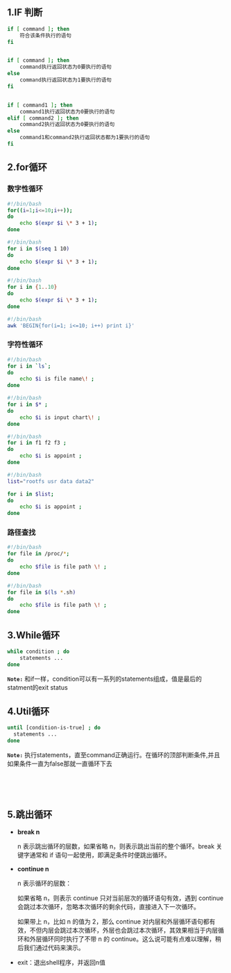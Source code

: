 

## 1.IF 判断

```bash
if [ command ]; then
    符合该条件执行的语句
fi


if [ command ]; then
    command执行返回状态为0要执行的语句
else
    command执行返回状态为1要执行的语句
fi


if [ command1 ]; then
    command1执行返回状态为0要执行的语句
elif [ command2 ]; then
    command2执行返回状态为0要执行的语句
else
    command1和command2执行返回状态都为1要执行的语句
fi
```

## 2.for循环

### 数字性循环

```bash
#!/bin/bash
for((i=1;i<=10;i++));
do
    echo $(expr $i \* 3 + 1);
done
```

```bash
#!/bin/bash
for i in $(seq 1 10)
do
    echo $(expr $i \* 3 + 1);
done
```

```bash
#!/bin/bash
for i in {1..10}
do
    echo $(expr $i \* 3 + 1);
done
```

```bash
#!/bin/bash
awk 'BEGIN{for(i=1; i<=10; i++) print i}'
```

### 字符性循环

```bash
#!/bin/bash
for i in `ls`;
do
    echo $i is file name\! ;
done
```

```bash
#!/bin/bash
for i in $* ;
do
    echo $i is input chart\! ;
done
```

```bash
#!/bin/bash
for i in f1 f2 f3 ;
do
    echo $i is appoint ;
done
```

```bash
#!/bin/bash
list="rootfs usr data data2"

for i in $list;
do
    echo $i is appoint ;
done
```

### 路径查找

```bash
#!/bin/bash
for file in /proc/*;
do
    echo $file is file path \! ;
done
```

```bash
#!/bin/bash
for file in $(ls *.sh)
do
    echo $file is file path \! ;
done
```

## 3.While循环

```bash
while condition ; do
    statements ...
done
```

​**​`Note:`​** ​ 和if一样，condition可以有一系列的statements组成，值是最后的statment的exit status

## 4.Util循环

```bash
until [condition-is-true] ; do 
  statements ... 
done
```

​**​`Note:`​** ​ 执行statements，直至command正确运行。在循环的顶部判断条件,并且如果条件一直为false那就一直循环下去

‍

‍

## 5.跳出循环

- **break n**

  n 表示跳出循环的层数，如果省略 n，则表示跳出当前的整个循环。break 关键字通常和 if 语句一起使用，即满足条件时便跳出循环。

- **continue n**

  n 表示循环的层数：

  如果省略 n，则表示 continue 只对当前层次的循环语句有效，遇到 continue 会跳过本次循环，忽略本次循环的剩余代码，直接进入下一次循环。

  如果带上 n，比如 n 的值为 2，那么 continue 对内层和外层循环语句都有效，不但内层会跳过本次循环，外层也会跳过本次循环，其效果相当于内层循环和外层循环同时执行了不带 n 的 continue。这么说可能有点难以理解，稍后我们通过代码来演示。

- exit：退出shell程序，并返回n值
